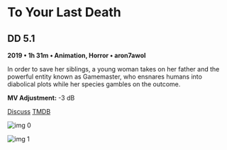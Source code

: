 # To Your Last Death

## DD 5.1

**2019 • 1h 31m • Animation, Horror • aron7awol**

In order to save her siblings, a young woman takes on her father and the powerful entity known as Gamemaster, who ensnares humans into diabolical plots while her species gambles on the outcome.

**MV Adjustment:** -3 dB

[Discuss](https://www.avsforum.com/threads/bass-eq-for-filtered-movies.2995212/post-59388470)  [TMDB](366171)

![img 0](https://i.imgur.com/sEOcQ8R.jpg)

![img 1](https://i.imgur.com/33qNQYu.png)

